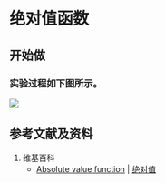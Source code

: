 # 绝对值函数

## 开始做

### 实验过程如下图所示。

![](/images/函数与解析几何/初等函数/绝对值函数/1a1.jpg)

## 参考文献及资料

1. 维基百科
	- [Absolute value function](https://en.wikipedia.org/wiki/Absolute_value#Absolute_value_function) | [绝对值](https://zh.wikipedia.org/wiki/绝对值) 
